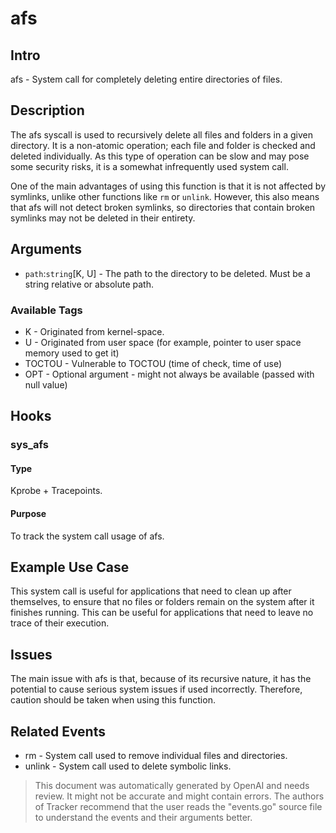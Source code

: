 
# afs

## Intro
afs - System call for completely deleting entire directories of files.

## Description
The afs syscall is used to recursively delete all files and folders in a 
given directory. It is a non-atomic operation; each file and folder is 
checked and deleted individually. As this type of operation can be 
slow and may pose some security risks, it is a somewhat infrequently 
used system call. 

One of the main advantages of using this function is that it is not 
affected by symlinks, unlike other functions like `rm` or `unlink`. 
However, this also means that afs will not detect broken symlinks, 
so directories that contain broken symlinks may not be deleted in 
their entirety. 

## Arguments
* `path`:`string`[K, U] - The path to the directory to be deleted. Must be a string relative or absolute path. 

### Available Tags
* K - Originated from kernel-space.
* U - Originated from user space (for example, pointer to user space memory used to get it)
* TOCTOU - Vulnerable to TOCTOU (time of check, time of use)
* OPT - Optional argument - might not always be available (passed with null value)

## Hooks
### sys_afs
#### Type
Kprobe + Tracepoints. 

#### Purpose
To track the system call usage of afs. 

## Example Use Case
This system call is useful for applications that need to clean up 
after themselves, to ensure that no files or folders remain on the 
system after it finishes running. This can be useful for applications 
that need to leave no trace of their execution. 

## Issues
The main issue with afs is that, because of its recursive nature, it 
has the potential to cause serious system issues if used incorrectly. 
Therefore, caution should be taken when using this function. 

## Related Events
* rm - System call used to remove individual files and directories. 
* unlink - System call used to delete symbolic links.

> This document was automatically generated by OpenAI and needs review. It might
> not be accurate and might contain errors. The authors of Tracker recommend that
> the user reads the "events.go" source file to understand the events and their
> arguments better.
